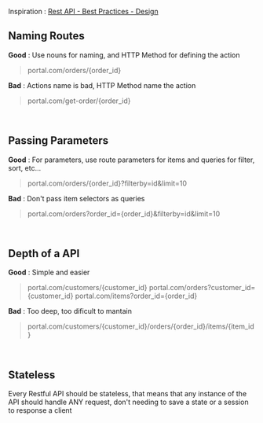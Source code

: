 
Inspiration : [Rest API - Best Practices - Design](https://www.youtube.com/watch?v=1Wl-rtew1_E)


## Naming Routes

 **Good** : Use nouns for naming, and HTTP Method for defining the action

> portal.com/orders/{order_id}

 **Bad** : Actions name is bad, HTTP Method name the action

> portal.com/get-order/{order_id}

<br>

## Passing Parameters

 **Good** : For parameters, use route parameters for items and queries for filter, sort, etc...

> portal.com/orders/{order_id}?filterby=id&limit=10 

**Bad** : Don't pass item selectors as queries

> portal.com/orders?order_id={order_id}&filterby=id&limit=10

<br>

## Depth of a API

**Good** : Simple and easier

> portal.com/customers/{customer_id}
> portal.com/orders?customer_id={customer_id}
> portal.com/items?order_id={order_id}

 **Bad** : Too deep, too dificult to mantain

> portal.com/customers/{customer_id}/orders/{order_id}/items/{item_id}

<br>

## Stateless

Every Restful API should be stateless, that means that any instance of the API should handle ANY request, don't needing to save a state or a session to response a client


